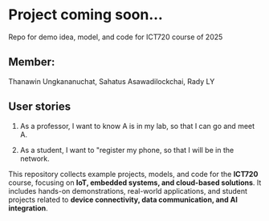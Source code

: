 # Project coming soon...
Repo for demo idea, model, and code for ICT720 course of 2025

## Member: 

Thanawin Ungkananuchat, 
Sahatus Asawadilockchai, 
Rady LY

## User stories

1. As a professor, I want to know A is in my lab, so that I can go and meet A.

2. As a student, I want to "register my phone, so that I will be in the network.
   
This repository collects example projects, models, and code for the **ICT720** course, focusing on **IoT, embedded systems, and cloud-based solutions**. It includes hands-on demonstrations, real-world applications, and student projects related to **device connectivity, data communication, and AI integration**.
